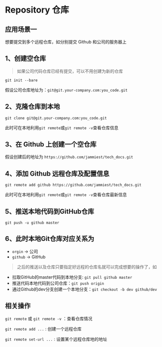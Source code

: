 # Repository 仓库

## 应用场景一

想要提交到多个远程仓库，如分别提交 Github 和公司的服务器上

## 1、创建空仓库

> 如果公司代码仓库已经有提交，可以不用创建为新的仓库

```shell
git init --bare
```

假设公司仓库地址为：`git@git.your-company.com:you_code.git`

## 2、克隆仓库到本地

```shell
git clone git@git.your-company.com:you_code.git
```

此时可在本地利用`git remote`或`git remote -v`查看仓库信息

## 3、在 Github 上创建一个空仓库

假设创建后的地址为 `https://github.com/jammiest/tech_docs.git`

## 4、添加 Github 远程仓库及配置信息

```shell
git remote add github https://github.com/jammiest/tech_docs.git
```

此时可在本地利用`git remote`或`git remote -v`查看仓库最新信息

## 5、推送本地代码到GitHub仓库

```shell
git push -u github master
```

## 6、此时本地Git仓库对应关系为

- `orgin` -> 公司
- `github` -> GitHub

> 之后的推送以及仓库只要指定好远程的仓库名就可以完成想要的操作了，如

- 拉取GitHub的master代码到本地分支: `git pull github master`
- 推送代码本地代码到公司仓库：`git push origin`
- 通过Github的dev分支创建一个本地分支：`git checkout -b dev github/dev`

## 相关操作

`git remote` 或 `git remote -v` ：查看仓库情况

`git remote add ...` : 创建一个远程仓库

`git remote set-url ...` : 设置某个远程仓库地的地址
